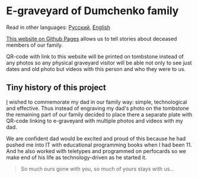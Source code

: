 # E-graveyard of Dumchenko family

Read in other languages: [Русский](README.md), [English](README.en.md)

[This website on Github Pages](https://dumchenko.github.io/graveyard) allows us to tell stories about deceased members of our family.

QR-code with link to this website will be printed on tombstone instead of any photos so any physical graveyard visitor will be able not only to see just dates and old photo but videos with this person and who they were to us.

## Tiny history of this project

[I](https://github.com/r3nic1e) wished to commemorate my dad in our family way: simple, technological and effective. Thus instead of engraving my dad's photo on the tombstone the remaining part of our family decided to place there a separate plate with QR-code linking to e-graveyard with multiple photos and videos with my dad.

We are confident dad would be excited and proud of this because he had pushed me into IT with educational programming books when I had been 11. And he also worked with teletypes and programmed on perfocards so we make end of his life as technology-driven as he started it.

> So much ours gone with you, so much of yours stays with us...

